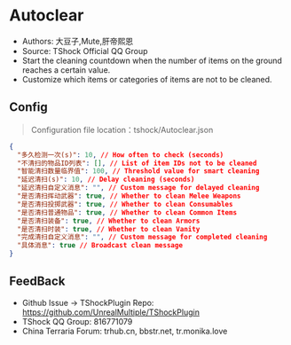 # Autoclear

- Authors: 大豆子,Mute,肝帝熙恩
- Source: TShock Official QQ Group
- Start the cleaning countdown when the number of items on the ground reaches a certain value.
- Customize which items or categories of items are not to be cleaned.

## Config
> Configuration file location：tshock/Autoclear.json
```json
{
  "多久检测一次(s)": 10, // How often to check (seconds)
  "不清扫的物品ID列表": [], // List of item IDs not to be cleaned
  "智能清扫数量临界值": 100, // Threshold value for smart cleaning
  "延迟清扫(s)": 10, // Delay cleaning (seconds)
  "延迟清扫自定义消息": "", // Custom message for delayed cleaning
  "是否清扫挥动武器": true, // Whether to clean Melee Weapons
  "是否清扫投掷武器": true, // Whether to clean Consumables
  "是否清扫普通物品": true, // Whether to clean Common Items
  "是否清扫装备": true, // Whether to clean Armors
  "是否清扫时装": true, // Whether to clean Vanity
  "完成清扫自定义消息": "", // Custom message for completed cleaning
  "具体消息": true // Broadcast clean message
}
```

## FeedBack
- Github Issue -> TShockPlugin Repo: https://github.com/UnrealMultiple/TShockPlugin
- TShock QQ Group: 816771079
- China Terraria Forum: trhub.cn, bbstr.net, tr.monika.love
